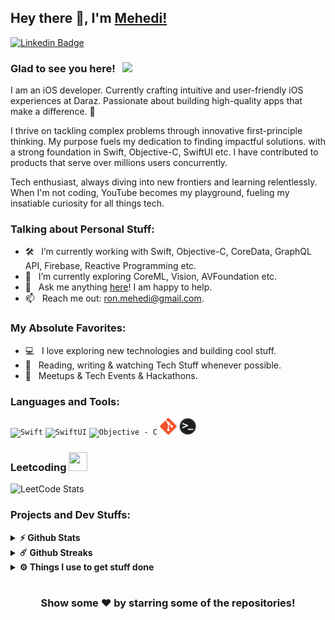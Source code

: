## Hey there 👋, I'm [Mehedi!](https://github.com/ronee12)

[![Linkedin Badge](https://img.shields.io/badge/-LinkedIn-0e76a8?style=flat-square&logo=Linkedin&logoColor=white)](https://www.linkedin.com/in/mehedi-hasan-ronee)

### Glad to see you here! &nbsp; ![](https://visitor-badge.glitch.me/badge?page_id=iampavangandhi.iampavangandhi&style=flat-square&color=0088cc)

I am an iOS developer. Currently crafting intuitive and user-friendly iOS experiences at Daraz. Passionate about building high-quality apps that make a difference. 🚀

I thrive on tackling complex problems through innovative first-principle thinking. My purpose fuels my dedication to finding impactful solutions. with a strong foundation in Swift, Objective-C, SwiftUI etc. I have contributed to products that serve over millions users concurrently. 

Tech enthusiast, always diving into new frontiers and learning relentlessly. When I'm not coding, YouTube becomes my playground, fueling my insatiable curiosity for all things tech.

### Talking about Personal Stuff:

- 🛠 &nbsp; I’m currently working with Swift, Objective-C, CoreData, GraphQL API, Firebase, Reactive Programming etc.
- 🚀 &nbsp; I’m currently exploring CoreML, Vision, AVFoundation etc.
- 💬 &nbsp; Ask me anything [here](https://github.com/ronee12/AboutMe/issues/1)! I am happy to help.
- 📫 &nbsp; Reach me out: ron.mehedi@gmail.com.

### My Absolute Favorites:

- 💻 &nbsp; I love exploring new technologies and building cool stuff.
- 📰 &nbsp; Reading, writing & watching Tech Stuff whenever possible.
- 🍕 &nbsp; Meetups & Tech Events & Hackathons.

### Languages and Tools:

<code><img height="27" src="https://developer.apple.com/swift/images/swift-og.png" alt="Swift"></code>
<code><img height="27" src="https://developer.apple.com/assets/elements/icons/swiftui/swiftui-96x96_2x.png" alt="SwiftUI"></code>
<code><img height="30" src="https://assets-global.website-files.com/6201a2cd5ce46c1b24b8647b/64a34a6f5045c7ef1fd254c3_Obj-C-bigcolor.svg" alt="Objective - C"></code>
<code><img height="27" src="https://raw.githubusercontent.com/devicons/devicon/master/icons/git/git-original.svg" alt="git"></code>
<code><img height="27" src="https://raw.githubusercontent.com/github/explore/80688e429a7d4ef2fca1e82350fe8e3517d3494d/topics/terminal/terminal.png" alt="terminal"></code>

### Leetcoding <img src="https://github.com/qingy2019/qingy2019/assets/66195939/e17d5f07-785b-4d8f-a974-9da84f0f741c" height=30 width=30>
![LeetCode Stats](https://leetcard.jacoblin.cool/mehediHasanRonee?theme=light&font=K2D&ext=contest)

### Projects and Dev Stuffs:

<details>
  <summary><b>⚡ Github Stats</b></summary>

  <br />
  <img height="180em" src="https://github-readme-stats.vercel.app/api?username=ronee12&show_icons=true&hide_border=true&&count_private=true&include_all_commits=true" />
  <img height="180em" src="https://github-readme-stats.vercel.app/api/top-langs/?username=ronee12&exclude_repo=KNN-Image-Classification&show_icons=true&hide_border=true&layout=compact&langs_count=8"/>
</details>

<details>
  <summary><b>☄️ Github Streaks</b></summary>

  <br />
  <img height="180em" src="https://github-readme-streak-stats.herokuapp.com/?user=ronee12&hide_border=true" />
</details>

<details>
  <br />
  <summary><b>⚙️ Things I use to get stuff done</b></summary>
  	<ul>
  	    <li><b>OS:</b> MacOS 13 Ventura</li>
	    <li><b>Laptop: </b> Macbook Pro M2</li>
  	    <li><b>Browser: </b> Chrome & Safari</li>
	    <li><b>Terminal: </b> ZSH: Oh My Zsh (PowerLevel10k)</li>
	    <li><b>Code Editor:</b> Xcode </li>
 	    <li><b>Other Tools:</b> Postman, Jira, Slack </li>
	    <li><b>To Stay Updated:</b> Twitter, Product Hunt, Likedin, WWDC and Reddit</li>
	</ul>
</details>

#

<div align="center">

### Show some ❤️ by starring some of the repositories!

</div>
